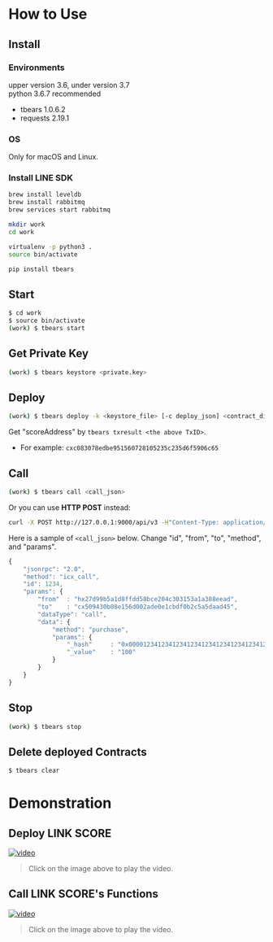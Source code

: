 # How to Use

## Install

### Environments

upper version 3.6, under version 3.7   
python 3.6.7 recommended

- tbears 1.0.6.2   
- requests 2.19.1

### OS

Only for macOS and Linux.

### Install LINE SDK

```bash
brew install leveldb
brew install rabbitmq
brew services start rabbitmq
```
```bash
mkdir work
cd work
```
```bash
virtualenv -p python3 .
source bin/activate
```
```bash
pip install tbears
```

## Start
```bash
$ cd work
$ source bin/activate
(work) $ tbears start
```

## Get Private Key
```bash
(work) $ tbears keystore <private.key>
```

## Deploy
```bash
(work) $ tbears deploy -k <keystore_file> [-c deploy_json] <contract_dir>
```
Get "scoreAddress" by ```tbears txresult <the above TxID>```.
- For example: ```cxc083078edbe951560728105235c235d6f5906c65```

## Call
```bash
(work) $ tbears call <call_json>
```

Or you can use **HTTP POST** instead:
```bash
curl -X POST http://127.0.0.1:9000/api/v3 -H"Content-Type: application/json; application/json" -d @<call_json>
```

Here is a sample of ```<call_json>``` below. Change "id", "from", "to", "method", and "params".

```javascript
{
    "jsonrpc": "2.0",
    "method": "icx_call",
    "id": 1234,
    "params": {
        "from"	: "hx27d99b5a1d8ffdd58bce204c303153a1a388eead",
        "to"	: "cx509430b08e156d002ade0e1cbdf0b2c5a5daad45",
        "dataType": "call",
        "data": {
            "method": "purchase",
            "params": {
                "_hash"	    : "0x0000123412341234123412341234123412341234123412341234123412341234",
				"_value"	: "100"
			}
        }
    }
}
```

## Stop
```bash
(work) $ tbears stop
```

## Delete deployed Contracts
```bash
$ tbears clear
```

<!--
////////////////////////////////////////
-->

# Demonstration

## Deploy LINK SCORE
[![video](http://img.youtube.com/vi/LRXtsxQeFec/0.jpg)](https://www.youtube.com/watch?v=LRXtsxQeFec)   
> Click on the image above to play the video.

## Call LINK SCORE's Functions
[![video](http://img.youtube.com/vi/aHySd_zohN8/0.jpg)](https://www.youtube.com/watch?v=aHySd_zohN8)   
> Click on the image above to play the video.

<!--
////////////////////////////////////////
-->
